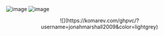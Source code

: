 ![image](https://i.imgur.com/amPcylu.png)
![image](https://i.imgur.com/FiQPSne.gif)
<p align="center">![](https://komarev.com/ghpvc/?username=jonahmarshall2009&color=lightgrey)
